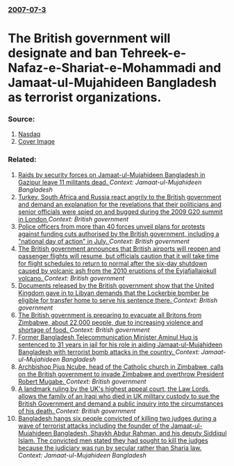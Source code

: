 ### [2007-07-3](/news/2007/07/3/index.md)

#  The British government will designate and ban Tehreek-e-Nafaz-e-Shariat-e-Mohammadi and Jamaat-ul-Mujahideen Bangladesh as terrorist organizations. 




### Source:

1. [Nasdaq](http://www.nasdaq.com/aspxcontent/NewsStory.aspx?cpath=20070703%5cACQDJON200707030820DOWJONESDJONLINE000318.htm&)
1. [Cover Image](http://www.nasdaq.com/images/Q-logo.jpg)

### Related:

1. [Raids by security forces on Jamaat-ul-Mujahideen Bangladesh in Gazipur leave 11 militants dead. ](/news/2016/10/8/raids-by-security-forces-on-jamaat-ul-mujahideen-bangladesh-in-gazipur-leave-11-militants-dead.md) _Context: Jamaat-ul-Mujahideen Bangladesh_
2. [Turkey, South Africa and Russia react angrily to the British government and demand an explanation for the revelations that their politicians and senior officials were spied on and bugged during the 2009 G20 summit in London ](/news/2013/06/17/turkey-south-africa-and-russia-react-angrily-to-the-british-government-and-demand-an-explanation-for-the-revelations-that-their-politicians.md) _Context: British government_
3. [Police officers from more than 40 forces unveil plans for protests against funding cuts authorised by the British government, including a "national day of action" in July. ](/news/2011/05/22/police-officers-from-more-than-40-forces-unveil-plans-for-protests-against-funding-cuts-authorised-by-the-british-government-including-a-n.md) _Context: British government_
4. [The British government announces that British airports will reopen and passenger flights will resume, but officials caution that it will take time for flight schedules to return to normal after the six-day shutdown caused by volcanic ash from the 2010 eruptions of the Eyjafjallajokull volcano. ](/news/2010/04/21/the-british-government-announces-that-british-airports-will-reopen-and-passenger-flights-will-resume-but-officials-caution-that-it-will-tak.md) _Context: British government_
5. [ Documents released by the British government show that the United Kingdom gave in to Libyan demands that the Lockerbie bomber be eligible for transfer home to serve his sentence there. ](/news/2009/09/1/documents-released-by-the-british-government-show-that-the-united-kingdom-gave-in-to-libyan-demands-that-the-lockerbie-bomber-be-eligible-f.md) _Context: British government_
6. [ The British government is preparing to evacuate all Britons from Zimbabwe, about 22,000 people, due to increasing violence and shortage of food. ](/news/2007/08/16/the-british-government-is-preparing-to-evacuate-all-britons-from-zimbabwe-about-22-000-people-due-to-increasing-violence-and-shortage-of.md) _Context: British government_
7. [ Former Bangladesh Telecommunication Minister Aminul Huq is sentenced to 31 years in jail for his role in aiding Jamaat-ul-Mujahideen Bangladesh with terrorist bomb attacks in the country. ](/news/2007/07/26/former-bangladesh-telecommunication-minister-aminul-huq-is-sentenced-to-31-years-in-jail-for-his-role-in-aiding-jamaat-ul-mujahideen-bangla.md) _Context: Jamaat-ul-Mujahideen Bangladesh_
8. [ Archbishop Pius Ncube, head of the Catholic church in Zimbabwe, calls on the British government to invade Zimbabwe and overthrow President Robert Mugabe. ](/news/2007/06/30/archbishop-pius-ncube-head-of-the-catholic-church-in-zimbabwe-calls-on-the-british-government-to-invade-zimbabwe-and-overthrow-president.md) _Context: British government_
9. [ A landmark ruling by the UK's highest appeal court, the Law Lords, allows the family of an Iraqi who died in UK military custody to sue the British Government and demand a public inquiry into the circumstances of his death. ](/news/2007/06/13/a-landmark-ruling-by-the-uk-s-highest-appeal-court-the-law-lords-allows-the-family-of-an-iraqi-who-died-in-uk-military-custody-to-sue-the.md) _Context: British government_
10. [ Bangladesh hangs six people convicted of killing two judges during a wave of terrorist attacks including the founder of the Jamaat-ul-Mujahideen Bangladesh, Shaykh Abdur Rahman, and his deputy Siddiqul Islam. The convicted men stated they had sought to kill the judges because the judiciary was run by secular rather than Sharia law. ](/news/2007/03/30/bangladesh-hangs-six-people-convicted-of-killing-two-judges-during-a-wave-of-terrorist-attacks-including-the-founder-of-the-jamaat-ul-mujah.md) _Context: Jamaat-ul-Mujahideen Bangladesh_
